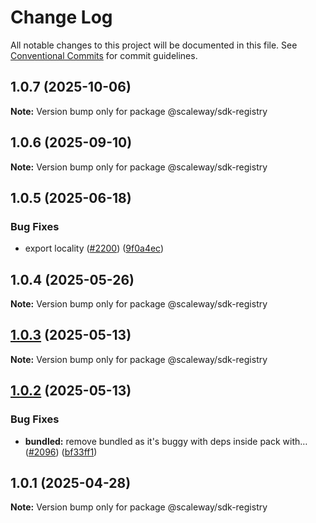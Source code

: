 # Change Log

All notable changes to this project will be documented in this file.
See [Conventional Commits](https://conventionalcommits.org) for commit guidelines.

## 1.0.7 (2025-10-06)

**Note:** Version bump only for package @scaleway/sdk-registry

## 1.0.6 (2025-09-10)

**Note:** Version bump only for package @scaleway/sdk-registry

## 1.0.5 (2025-06-18)

### Bug Fixes

- export locality ([#2200](https://github.com/scaleway/scaleway-sdk-js/issues/2200)) ([9f0a4ec](https://github.com/scaleway/scaleway-sdk-js/commit/9f0a4ec19e377cd90c5829604467c09a2088a38c))

## 1.0.4 (2025-05-26)

**Note:** Version bump only for package @scaleway/sdk-registry

## [1.0.3](https://github.com/scaleway/scaleway-sdk-js/compare/@scaleway/sdk-registry@1.0.2...@scaleway/sdk-registry@1.0.3) (2025-05-13)

**Note:** Version bump only for package @scaleway/sdk-registry

## [1.0.2](https://github.com/scaleway/scaleway-sdk-js/compare/@scaleway/sdk-registry@1.0.1...@scaleway/sdk-registry@1.0.2) (2025-05-13)

### Bug Fixes

- **bundled:** remove bundled as it's buggy with deps inside pack with… ([#2096](https://github.com/scaleway/scaleway-sdk-js/issues/2096)) ([bf33ff1](https://github.com/scaleway/scaleway-sdk-js/commit/bf33ff1f9cdd951add94817dac27239c86ef5437))

## 1.0.1 (2025-04-28)

**Note:** Version bump only for package @scaleway/sdk-registry

